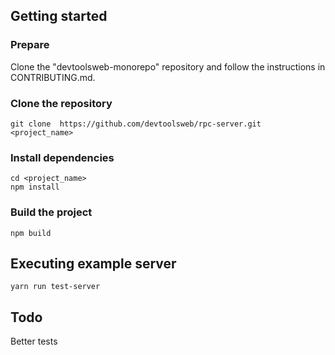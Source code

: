 ## Getting started

### Prepare

Clone the "devtoolsweb-monorepo" repository and follow the instructions in CONTRIBUTING.md.

### Clone the repository

```
git clone  https://github.com/devtoolsweb/rpc-server.git <project_name>
```

### Install dependencies

```
cd <project_name>
npm install
```

### Build the project

```
npm build
```

## Executing example server

```
yarn run test-server
```

## Todo

Better tests
